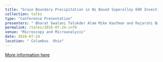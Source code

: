 ```yaml
---
title: "Grain Boundary Precipitation in Ni Based Superalloy 690 Investigated via Site-specific Atom Probe Microscopy"
collection: talks
type: "Conference Presentation"
presenters: " Bharat Gwalani Talukder Alam Mike Kaufman and Rajarshi Banerjee 1st prize winner in poster presentation"
permalink: /talks/2016-07-24-cnf8
venue: "Microscopy and Microanalysis"
date: 2016-07-24
location: " Columbus  Ohio"
---
```


[More information here](https://www.microscopy.org/MandM/2016/program/descriptions.cfm)
